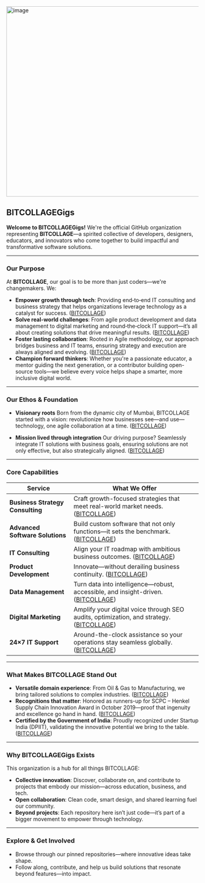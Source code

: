 <img width="1599" height="498" alt="image" src="https://github.com/user-attachments/assets/d525d1f2-2096-4d05-8719-1471a817c187" />

## BITCOLLAGEGigs

**Welcome to BITCOLLAGEGigs!**
We're the official GitHub organization representing **BITCOLLAGE**—a spirited collective of developers, designers, educators, and innovators who come together to build impactful and transformative software solutions.

---

### Our Purpose

At **BITCOLLAGE**, our goal is to be more than just coders—we're changemakers. We:

* **Empower growth through tech**: Providing end‑to‑end IT consulting and business strategy that helps organizations leverage technology as a catalyst for success. ([BITCOLLAGE](https://www.bitcollageconsulting.com/company-profile?utm_source=chatgpt.com))
* **Solve real-world challenges**: From agile product development and data management to digital marketing and round‑the‑clock IT support—it’s all about creating solutions that drive meaningful results. ([BITCOLLAGE](https://www.bitcollageconsulting.com/?utm_source=chatgpt.com))
* **Foster lasting collaboration**: Rooted in Agile methodology, our approach bridges business and IT teams, ensuring strategy and execution are always aligned and evolving. ([BITCOLLAGE](https://www.bitcollageconsulting.com/company-profile?utm_source=chatgpt.com))
* **Champion forward thinkers**: Whether you're a passionate educator, a mentor guiding the next generation, or a contributor building open-source tools—we believe every voice helps shape a smarter, more inclusive digital world.

---

### Our Ethos & Foundation

* **Visionary roots**
  Born from the dynamic city of Mumbai, BITCOLLAGE started with a vision: revolutionize how businesses see—and use—technology, one agile collaboration at a time. ([BITCOLLAGE](https://www.bitcollageconsulting.com/?utm_source=chatgpt.com))

* **Mission lived through integration**
  Our driving purpose? Seamlessly integrate IT solutions with business goals, ensuring solutions are not only effective, but also strategically aligned. ([BITCOLLAGE](https://www.bitcollageconsulting.com/company-profile?utm_source=chatgpt.com))

---

### Core Capabilities

| Service                          | What We Offer                                                                                                                                           |
| -------------------------------- | ------------------------------------------------------------------------------------------------------------------------------------------------------- |
| **Business Strategy Consulting** | Craft growth-focused strategies that meet real-world market needs. ([BITCOLLAGE](https://www.bitcollageconsulting.com/?utm_source=chatgpt.com))         |
| **Advanced Software Solutions**  | Build custom software that not only functions—it sets the benchmark. ([BITCOLLAGE](https://www.bitcollageconsulting.com/?utm_source=chatgpt.com))       |
| **IT Consulting**                | Align your IT roadmap with ambitious business outcomes. ([BITCOLLAGE](https://www.bitcollageconsulting.com/?utm_source=chatgpt.com))                    |
| **Product Development**          | Innovate—without derailing business continuity. ([BITCOLLAGE](https://www.bitcollageconsulting.com/?utm_source=chatgpt.com))                            |
| **Data Management**              | Turn data into intelligence—robust, accessible, and insight-driven. ([BITCOLLAGE](https://www.bitcollageconsulting.com/?utm_source=chatgpt.com))        |
| **Digital Marketing**            | Amplify your digital voice through SEO audits, optimization, and strategy. ([BITCOLLAGE](https://www.bitcollageconsulting.com/?utm_source=chatgpt.com)) |
| **24×7 IT Support**              | Around-the-clock assistance so your operations stay seamless globally. ([BITCOLLAGE](https://www.bitcollageconsulting.com/?utm_source=chatgpt.com))     |

---

### What Makes BITCOLLAGE Stand Out

* **Versatile domain experience**: From Oil & Gas to Manufacturing, we bring tailored solutions to complex industries. ([BITCOLLAGE](https://www.bitcollageconsulting.com/company-profile?utm_source=chatgpt.com))
* **Recognitions that matter**: Honored as runners-up for SCPC – Henkel Supply Chain Innovation Award in October 2019—proof that ingenuity and excellence go hand in hand. ([BITCOLLAGE](https://www.bitcollageconsulting.com/company-profile?utm_source=chatgpt.com))
* **Certified by the Government of India**: Proudly recognized under Startup India (DPIIT), validating the innovative potential we bring to the table. ([BITCOLLAGE](https://www.bitcollageconsulting.com/?utm_source=chatgpt.com))

---

### Why BITCOLLAGEGigs Exists

This organization is a hub for all things BITCOLLAGE:

* **Collective innovation**: Discover, collaborate on, and contribute to projects that embody our mission—across education, business, and tech.
* **Open collaboration**: Clean code, smart design, and shared learning fuel our community.
* **Beyond projects**: Each repository here isn’t just code—it’s part of a bigger movement to empower through technology.

---

### Explore & Get Involved

* Browse through our pinned repositories—where innovative ideas take shape.
* Follow along, contribute, and help us build solutions that resonate beyond features—into impact.
